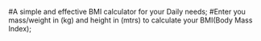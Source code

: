 #A simple and effective BMI calculator for your Daily needs;
#Enter you mass/weight in (kg) and height in (mtrs) to calculate your BMI(Body Mass Index);
